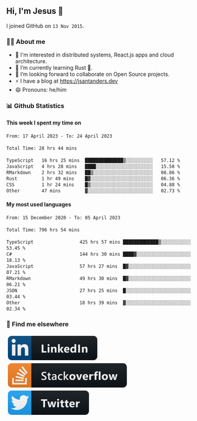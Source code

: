 ## Hi, I'm Jesus 👋

I joined GitHub on `13 Nov 2015`.

<!-- Talking about you -->

### 👨‍💻 About me

- 👦 I'm interested in distributed systems, React.js apps and cloud architecture.
- 🌱 I’m currently learning Rust 🦀.
- 👯 I’m looking forward to collaborate on Open Source projects.
- ⚡️ I have a blog at <https://jsantanders.dev>
- 😄 Pronouns: he/him

### 📊 Github Statistics

#### This week I spent my time on

<!--START_SECTION:weekly-->

```text
From: 17 April 2023 - To: 24 April 2023

Total Time: 28 hrs 44 mins

TypeScript   16 hrs 25 mins  ██████████████▒░░░░░░░░░░   57.12 %
JavaScript   4 hrs 28 mins   ████░░░░░░░░░░░░░░░░░░░░░   15.58 %
RMarkdown    2 hrs 32 mins   ██▒░░░░░░░░░░░░░░░░░░░░░░   08.86 %
Rust         1 hr 49 mins    █▓░░░░░░░░░░░░░░░░░░░░░░░   06.36 %
CSS          1 hr 24 mins    █▒░░░░░░░░░░░░░░░░░░░░░░░   04.88 %
Other        47 mins         ▓░░░░░░░░░░░░░░░░░░░░░░░░   02.73 %
```

<!--END_SECTION:weekly-->

#### My most used languages

<!--START_SECTION:alltime-->

```text
From: 15 December 2020 - To: 05 April 2023

Total Time: 796 hrs 54 mins

TypeScript                 425 hrs 57 mins █████████████▒░░░░░░░░░░░   53.45 %
C#                         144 hrs 30 mins ████▓░░░░░░░░░░░░░░░░░░░░   18.13 %
JavaScript                 57 hrs 27 mins  █▓░░░░░░░░░░░░░░░░░░░░░░░   07.21 %
RMarkdown                  49 hrs 30 mins  █▓░░░░░░░░░░░░░░░░░░░░░░░   06.21 %
JSON                       27 hrs 25 mins  █░░░░░░░░░░░░░░░░░░░░░░░░   03.44 %
Other                      18 hrs 39 mins  ▓░░░░░░░░░░░░░░░░░░░░░░░░   02.34 %
```

<!--END_SECTION:alltime-->

### 📢 Find me elsewhere

<p>
  <a target="_blank" href="https://linkedin.com/in/jsantanders">
    <img src="https://github.com/jsantanders/jsantanders/blob/master/img/linkedin.svg" alt="LinkedIn" style="vertical-align:top; margin:4px">
  </a>
  
  <a target="_blank" href="https://stackoverflow.com/users/7318331/jesus-santander">
    <img src="https://github.com/jsantanders/jsantanders/blob/master/img/stackoverflow.svg" alt="StackOverflow" style="vertical-align:top; margin:4px">
  </a>
  
  <a target="_blank" href="http://twitter.com/jsantanders">
    <img src="https://github.com/jsantanders/jsantanders/blob/master/img/twitter.svg" alt="Twitter" style="vertical-align:top; margin:4px">
  </a>
</p>
